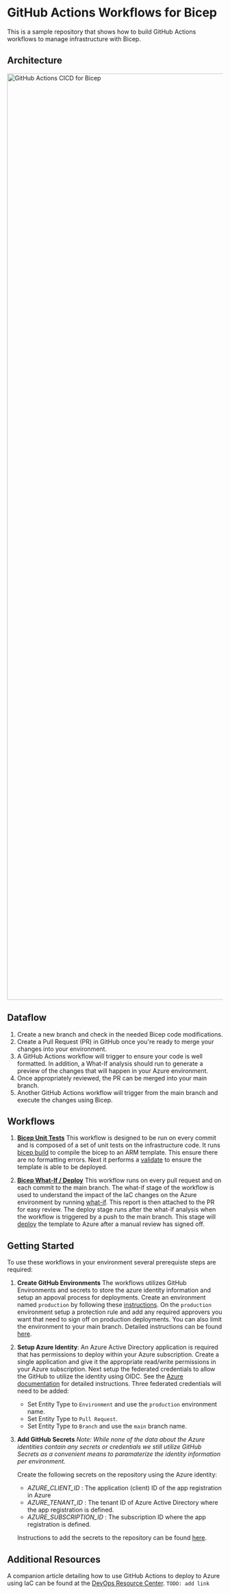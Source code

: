 # GitHub Actions Workflows for Bicep

This is a sample repository that shows how to build GitHub Actions workflows to manage infrastructure with Bicep. 

## Architecture

<img width="2159" alt="GitHub Actions CICD for Bicep" src="https://user-images.githubusercontent.com/1248896/189254453-439dd558-fc6c-4377-b01c-d5e54cc49403.png">

## Dataflow

1. Create a new branch and check in the needed Bicep code modifications.
2. Create a Pull Request (PR) in GitHub once you're ready to merge your changes into your environment.
3. A GitHub Actions workflow will trigger to ensure your code is well formatted. In addition, a What-If analysis should run to generate a preview of the changes that will happen in your Azure environment.
4. Once appropriately reviewed, the PR can be merged into your main branch.
5. Another GitHub Actions workflow will trigger from the main branch and execute the changes using Bicep.

## Workflows

1. [**Bicep Unit Tests**](.github/workflows/bicep-unit-test.yml)
    This workflow is designed to be run on every commit and is composed of a set of unit tests on the infrastructure code. It runs [bicep build](https://docs.microsoft.com/cli/azure/bicep#az-bicep-build) to compile the bicep to an ARM template. This ensure there are no formatting errors. Next it performs a [validate](https://docs.microsoft.com/cli/azure/deployment/sub#az-deployment-sub-validate) to ensure the template is able to be deployed.

2. [**Bicep What-If / Deploy**](.github/workflows/bicep-whatif-deploy.yml)
    This workflow runs on every pull request and on each commit to the main branch. The what-if stage of the workflow is used to understand the impact of the IaC changes on the Azure environment by running [what-if](https://docs.microsoft.com/cli/azure/deployment/sub#az-deployment-sub-what-if). This report is then attached to the PR for easy review. The deploy stage runs after the what-if analysis when the workflow is triggered by a push to the main branch. This stage will [deploy](https://docs.microsoft.com/cli/azure/deployment/sub#az-deployment-sub-create) the template to Azure after a manual review has signed off.

## Getting Started

To use these workflows in your environment several prerequiste steps are required:

1. **Create GitHub Environments**
    The workflows utilizes GitHub Environments and secrets to store the azure identity information and setup an appoval process for deployments. Create an environment named `production` by following these [instructions](https://docs.github.com/actions/deployment/targeting-different-environments/using-environments-for-deployment#creating-an-environment). On the `production` environment setup a protection rule and add any required approvers you want that need to sign off on production deployments. You can also limit the environment to your main branch. Detailed instructions can be found [here](https://docs.github.com/actions/deployment/targeting-different-environments/using-environments-for-deployment#creating-an-environment).

2. **Setup Azure Identity**:
    An Azure Active Directory application is required that has permissions to deploy within your Azure subscription. Create a single application and give it the appropriate read/write permissions in your Azure subscription. Next setup the federated credentials to allow the GitHub to utilize the identity using OIDC. See the [Azure documentation](https://docs.microsoft.com/azure/developer/github/connect-from-azure?tabs=azure-portal%2Clinux#use-the-azure-login-action-with-openid-connect) for detailed instructions. Three federated credentials will need to be added:
      - Set Entity Type to `Environment` and use the `production` environment name. 
      - Set Entity Type to `Pull Request`.
      - Set Entity Type to `Branch` and use the `main` branch name.
    
3. **Add GitHub Secrets**
    _Note: While none of the data about the Azure identities contain any secrets or credentials we still utilize GitHub Secrets as a convenient means to paramaterize the identity information per environment._

    Create the following secrets on the repository using the Azure identity:

    - _AZURE_CLIENT_ID_ : The application (client) ID of the app registration in Azure
    - _AZURE_TENANT_ID_ : The tenant ID of Azure Active Directory where the app registration is defined.
    - _AZURE_SUBSCRIPTION_ID_ : The subscription ID where the app registration is defined.
    
    Instructions to add the secrets to the repository can be found [here](https://docs.github.com/en/actions/security-guides/encrypted-secrets#creating-encrypted-secrets-for-a-repository).

## Additional Resources
A companion article detailing how to use GitHub Actions to deploy to Azure using IaC can be found at the [DevOps Resource Center](). `TODO: add link`
